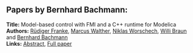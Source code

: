 <h2>Papers by Bernhard Bachmann:</h2>
<p>
<b>Title:</b> Model-based control with FMI and a C++ runtime for Modelica<br />
<b>Authors:</b> <a href="../authors/author_89.html">Rüdiger Franke</a>, <a href="../authors/author_327.html">Marcus Walther</a>, <a href="../authors/author_335.html">Niklas Worschech</a>, <a href="../authors/author_39.html">Willi Braun</a> and <a href="../authors/author_13.html">Bernhard Bachmann</a><br />
<b>Links:</b> <a href="../abstracts/abstract_36.pdf">Abstract</a>, <a href="../submissions/ecp15118339_FrankeWaltherWorschechBraunBachmann.pdf">Full paper</a>
</p>